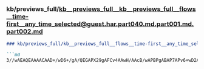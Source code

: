 ### kb/previews_full/kb__previews_full__kb__previews_full__flows__time-first__any_time_selected@guest.har.part040.md.part001.md.part002.md

```md
### kb/previews_full/kb__previews_full__flows__time-first__any_time_selected@guest.har.part040.md.part001.md (part 002)

```md
3//wAEAQEAAAACAAD+/wD6+/gA/QEGAPX29gAFCv4AAwH/AAcB/wAPBPgABAP7APv6+wD2Af4ABAEEAAIA/wABAAEAAgEBAAc
```

```

```
